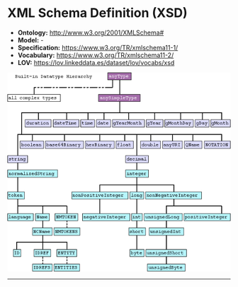 # XML Schema Definition (XSD)

- **Ontology:** http://www.w3.org/2001/XMLSchema#
- **Model:** -
- **Specification:** https://www.w3.org/TR/xmlschema11-1/
- **Vocabulary:** https://www.w3.org/TR/xmlschema11-2/
- **LOV:** https://lov.linkeddata.es/dataset/lov/vocabs/xsd

![](images/type-hierarchy.edited-short.png)

---
